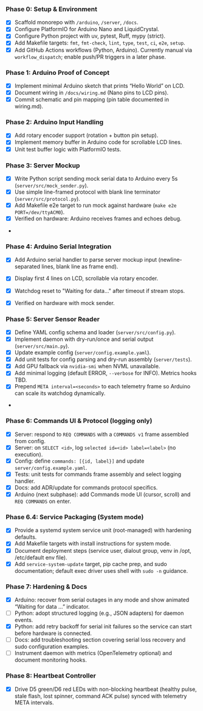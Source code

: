 ### Phase 0: Setup & Environment

- [x] Scaffold monorepo with `/arduino`, `/server`, `/docs`.
- [x] Configure PlatformIO for Arduino Nano and LiquidCrystal.
- [x] Configure Python project with uv, pytest, Ruff, mypy (strict).
- [x] Add Makefile targets: `fmt`, `fmt-check`, `lint`, `type`, `test`, `ci`, `e2e`, `setup`.
- [x] Add GitHub Actions workflows (Python, Arduino). Currently manual via `workflow_dispatch`; enable push/PR triggers in a later phase.

### Phase 1: Arduino Proof of Concept

- [x] Implement minimal Arduino sketch that prints “Hello World” on LCD.
- [x] Document wiring in `/docs/wiring.md` (Nano pins to LCD pins).
- [x] Commit schematic and pin mapping (pin table documented in wiring.md).

### Phase 2: Arduino Input Handling

- [x] Add rotary encoder support (rotation + button pin setup).
- [x] Implement memory buffer in Arduino code for scrollable LCD lines.
- [x] Unit test buffer logic with PlatformIO tests.

### Phase 3: Server Mockup

- [x] Write Python script sending mock serial data to Arduino every 5s (`server/src/mock_sender.py`).
- [x] Use simple line-framed protocol with blank line terminator (`server/src/protocol.py`).
- [x] Add Makefile e2e target to run mock against hardware (`make e2e PORT=/dev/ttyACM0`).
- [x] Verified on hardware: Arduino receives frames and echoes debug.
-

### Phase 4: Arduino Serial Integration

- [x] Add Arduino serial handler to parse server mockup input (newline-separated lines, blank line as frame end).
- [x] Display first 4 lines on LCD, scrollable via rotary encoder.
- [x] Watchdog reset to "Waiting for data..." after timeout if stream stops.
- [x] Verified on hardware with mock sender.


### Phase 5: Server Sensor Reader

- [x] Define YAML config schema and loader (`server/src/config.py`).
- [x] Implement daemon with dry-run/once and serial output (`server/src/main.py`).
- [x] Update example config (`server/config.example.yaml`).
- [x] Add unit tests for config parsing and dry-run assembly (`server/tests`).
- [x] Add GPU fallback via `nvidia-smi` when NVML unavailable.
- [x] Add minimal logging (default ERROR, `--verbose` for INFO). Metrics hooks TBD.
- [x] Prepend `META interval=<seconds>` to each telemetry frame so Arduino can scale its watchdog dynamically.
-

### Phase 6: Commands UI & Protocol (logging only)

- [x] Server: respond to `REQ COMMANDS` with a `COMMANDS v1` frame assembled from config.
- [x] Server: on `SELECT <id>`, log `selected id=<id> label=<label>` (no execution).
- [x] Config: define `commands: [{id, label}]` and update `server/config.example.yaml`.
- [x] Tests: unit tests for commands frame assembly and select logging handler.
- [x] Docs: add ADR/update for commands protocol specifics.
- [x] Arduino (next subphase): add Commands mode UI (cursor, scroll) and `REQ COMMANDS` on enter.

### Phase 6.4: Service Packaging (System mode)

- [x] Provide a systemd system service unit (root-managed) with hardening defaults.
- [x] Add Makefile targets with install instructions for system mode.
- [x] Document deployment steps (service user, dialout group, venv in /opt, /etc/default env file).
- [x] Add `service-system-update` target, pip cache prep, and sudo documentation; default exec driver uses shell with `sudo -n` guidance.

### Phase 7: Hardening & Docs

- [x] Arduino: recover from serial outages in any mode and show animated “Waiting for data …” indicator.
- [ ] Python: adopt structured logging (e.g., JSON adapters) for daemon events.
- [x] Python: add retry backoff for serial init failures so the service can start before hardware is connected.
- [ ] Docs: add troubleshooting section covering serial loss recovery and sudo configuration examples.
- [ ] Instrument daemon with metrics (OpenTelemetry optional) and document monitoring hooks.

### Phase 8: Heartbeat Controller

- [x] Drive D5 green/D6 red LEDs with non-blocking heartbeat (healthy pulse, stale flash, lost spinner, command ACK pulse) synced with telemetry META intervals.
